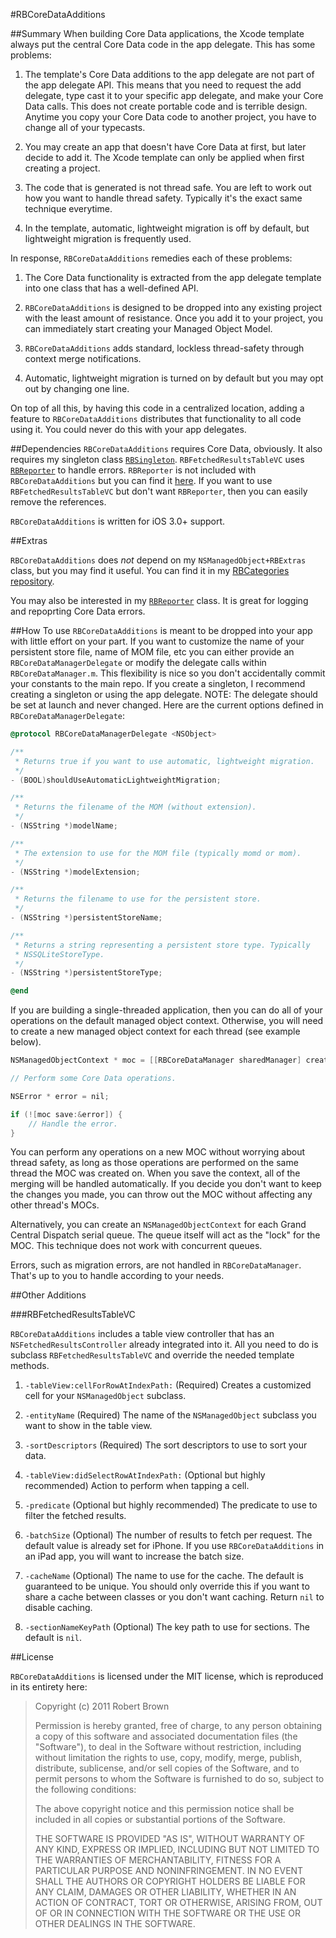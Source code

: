 #RBCoreDataAdditions

##Summary
When building Core Data applications, the Xcode template always put the central Core Data code in the app delegate. This has some problems:

 1. The template's Core Data additions to the app delegate are not part of the app delegate API. This means that you need to request the add delegate, type cast it to your specific app delegate, and make your Core Data calls. This does not create portable code and is terrible design. Anytime you copy your Core Data code to another project, you have to change all of your typecasts. 
 
 2. You may create an app that doesn't have Core Data at first, but later decide to add it. The Xcode template can only be applied when first creating a project.
 
 3. The code that is generated is not thread safe. You are left to work out how you want to handle thread safety. Typically it's the exact same technique everytime. 
 
 4. In the template, automatic, lightweight migration is off by default, but lightweight migration is frequently used.
 
In response, `RBCoreDataAdditions` remedies each of these problems:

 1. The Core Data functionality is extracted from the app delegate template into one class that has a well-defined API.
 
 2. `RBCoreDataAdditions` is designed to be dropped into any existing project with the least amount of resistance. Once you add it to your project, you can immediately start creating your Managed Object Model. 
 
 3. `RBCoreDataAdditions` adds standard, lockless thread-safety through context merge notifications. 
 
 4. Automatic, lightweight migration is turned on by default but you may opt out by changing one line.

On top of all this, by having this code in a centralized location, adding a feature to `RBCoreDataAdditions` distributes that functionality to all code using it. You could never do this with your app delegates.

##Dependencies
`RBCoreDataAdditions` requires Core Data, obviously. It also requires my singleton class [`RBSingleton`][1]. `RBFetchedResultsTableVC` uses [`RBReporter`][3] to handle errors. `RBReporter` is not included with `RBCoreDataAdditions` but you can find it [here][3]. If you want to use `RBFetchedResultsTableVC` but don't want `RBReporter`, then you can easily remove the references. 

`RBCoreDataAdditions` is written for iOS 3.0+ support.

##Extras

`RBCoreDataAdditions` does *not* depend on my `NSManagedObject+RBExtras` class, but you may find it useful. You can find it in my [RBCategories repository][2]. 

You may also be interested in my [`RBReporter`][3] class. It is great for logging and repoprting Core Data errors.

##How To use
`RBCoreDataAdditions` is meant to be dropped into your app with little effort on your part. If you want to customize the name of your persistent store file, name of MOM file, etc you can either provide an `RBCoreDataManagerDelegate` or modify the delegate calls within `RBCoreDataManager.m`. This flexibility is nice so you don't accidentally commit your constants to the main repo. If you create a singleton, I recommend creating a singleton or using the app delegate. NOTE: The delegate should be set at launch and never changed. Here are the current options defined in `RBCoreDataManagerDelegate`:

```objective-c
@protocol RBCoreDataManagerDelegate <NSObject>

/**
 * Returns true if you want to use automatic, lightweight migration.
 */
- (BOOL)shouldUseAutomaticLightweightMigration;

/**
 * Returns the filename of the MOM (without extension).
 */
- (NSString *)modelName;

/**
 * The extension to use for the MOM file (typically momd or mom).
 */
- (NSString *)modelExtension;

/**
 * Returns the filename to use for the persistent store.
 */
- (NSString *)persistentStoreName;

/**
 * Returns a string representing a persistent store type. Typically 
 * NSSQLiteStoreType.
 */
- (NSString *)persistentStoreType;

@end
```

If you are building a single-threaded application, then you can do all of your operations on the default managed object context. Otherwise, you will need to create a new managed object context for each thread (see example below).

```objective-c
NSManagedObjectContext * moc = [[RBCoreDataManager sharedManager] createMoc];

// Perform some Core Data operations.

NSError * error = nil;

if (![moc save:&error]) {
	// Handle the error.
}
```

You can perform any operations on a new MOC without worrying about thread safety, as long as those operations are performed on the same thread the MOC was created on. When you save the context, all of the merging will be handled automatically. If you decide you don't want to keep the changes you made, you can throw out the MOC without affecting any other thread's MOCs. 

Alternatively, you can create an `NSManagedObjectContext` for each Grand Central Dispatch serial queue. The queue itself will act as the "lock" for the MOC. This technique does not work with concurrent queues.

Errors, such as migration errors, are not handled in `RBCoreDataManager`. That's up to you to handle according to your needs. 

##Other Additions

###RBFetchedResultsTableVC

`RBCoreDataAdditions` includes a table view controller that has an `NSFetchedResultsController` already integrated into it. All you need to do is subclass `RBFetchedResultsTableVC` and override the needed template methods.

 1. `-tableView:cellForRowAtIndexPath:` (Required) Creates a customized cell for your `NSManagedObject` subclass.
 
 2. `-entityName` (Required) The name of the `NSManagedObject` subclass you want to show in the table view.
 
 3. `-sortDescriptors` (Required) The sort descriptors to use to sort your data.

 4. `-tableView:didSelectRowAtIndexPath:` (Optional but highly recommended) Action to perform when tapping a cell.
 
 5. `-predicate` (Optional but highly recommended) The predicate to use to filter the fetched results.
 
 6.  `-batchSize` (Optional) The number of results to fetch per request. The default value is already set for iPhone. If you use `RBCoreDataAdditions` in an iPad app, you will want to increase the batch size.
 
 7. `-cacheName` (Optional) The name to use for the cache. The default is guaranteed to be unique. You should only override this if you want to share a cache between classes or you don't want caching. Return `nil` to disable caching. 
 
 8. `-sectionNameKeyPath` (Optional) The key path to use for sections. The default is `nil`.

##License

`RBCoreDataAdditions` is licensed under the MIT license, which is reproduced in its entirety here:

>Copyright (c) 2011 Robert Brown
>
>Permission is hereby granted, free of charge, to any person obtaining a copy
>of this software and associated documentation files (the "Software"), to deal
>in the Software without restriction, including without limitation the rights
>to use, copy, modify, merge, publish, distribute, sublicense, and/or sell
>copies of the Software, and to permit persons to whom the Software is
>furnished to do so, subject to the following conditions:
>
>The above copyright notice and this permission notice shall be included in
>all copies or substantial portions of the Software.
>
>THE SOFTWARE IS PROVIDED "AS IS", WITHOUT WARRANTY OF ANY KIND, EXPRESS OR
>IMPLIED, INCLUDING BUT NOT LIMITED TO THE WARRANTIES OF MERCHANTABILITY,
>FITNESS FOR A PARTICULAR PURPOSE AND NONINFRINGEMENT. IN NO EVENT SHALL THE
>AUTHORS OR COPYRIGHT HOLDERS BE LIABLE FOR ANY CLAIM, DAMAGES OR OTHER
>LIABILITY, WHETHER IN AN ACTION OF CONTRACT, TORT OR OTHERWISE, ARISING FROM,
>OUT OF OR IN CONNECTION WITH THE SOFTWARE OR THE USE OR OTHER DEALINGS IN
>THE SOFTWARE.

  [1]: https://gist.github.com/1116294
  [2]: https://github.com/rob-brown/RBCategories
  [3]: https://github.com/rob-brown/RBBugReporter